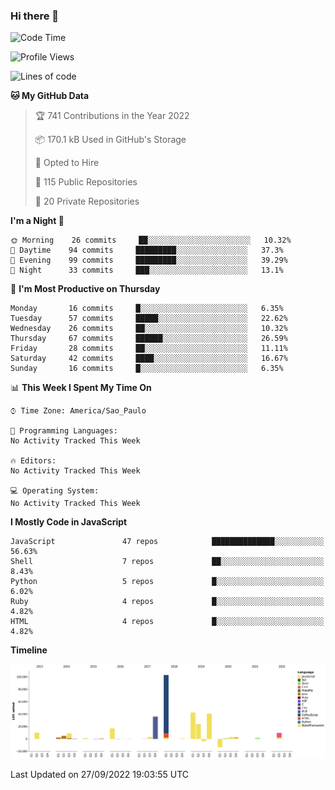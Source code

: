 ### Hi there 👋

<!--START_SECTION:waka-->
![Code Time](http://img.shields.io/badge/Code%20Time-4%2C045%20hrs%2039%20mins-blue)

![Profile Views](http://img.shields.io/badge/Profile%20Views-1-blue)

![Lines of code](https://img.shields.io/badge/From%20Hello%20World%20I%27ve%20Written-300%20Thousand%20lines%20of%20code-blue)

**🐱 My GitHub Data** 

> 🏆 741 Contributions in the Year 2022
 > 
> 📦 170.1 kB Used in GitHub's Storage 
 > 
> 💼 Opted to Hire
 > 
> 📜 115 Public Repositories 
 > 
> 🔑 20 Private Repositories  
 > 
**I'm a Night 🦉** 

```text
🌞 Morning    26 commits     ██░░░░░░░░░░░░░░░░░░░░░░░   10.32% 
🌆 Daytime    94 commits     █████████░░░░░░░░░░░░░░░░   37.3% 
🌃 Evening    99 commits     █████████░░░░░░░░░░░░░░░░   39.29% 
🌙 Night      33 commits     ███░░░░░░░░░░░░░░░░░░░░░░   13.1%

```
📅 **I'm Most Productive on Thursday** 

```text
Monday       16 commits     █░░░░░░░░░░░░░░░░░░░░░░░░   6.35% 
Tuesday      57 commits     █████░░░░░░░░░░░░░░░░░░░░   22.62% 
Wednesday    26 commits     ██░░░░░░░░░░░░░░░░░░░░░░░   10.32% 
Thursday     67 commits     ██████░░░░░░░░░░░░░░░░░░░   26.59% 
Friday       28 commits     ██░░░░░░░░░░░░░░░░░░░░░░░   11.11% 
Saturday     42 commits     ████░░░░░░░░░░░░░░░░░░░░░   16.67% 
Sunday       16 commits     █░░░░░░░░░░░░░░░░░░░░░░░░   6.35%

```


📊 **This Week I Spent My Time On** 

```text
⌚︎ Time Zone: America/Sao_Paulo

💬 Programming Languages: 
No Activity Tracked This Week

🔥 Editors: 
No Activity Tracked This Week

💻 Operating System: 
No Activity Tracked This Week

```

**I Mostly Code in JavaScript** 

```text
JavaScript               47 repos            ██████████████░░░░░░░░░░░   56.63% 
Shell                    7 repos             ██░░░░░░░░░░░░░░░░░░░░░░░   8.43% 
Python                   5 repos             █░░░░░░░░░░░░░░░░░░░░░░░░   6.02% 
Ruby                     4 repos             █░░░░░░░░░░░░░░░░░░░░░░░░   4.82% 
HTML                     4 repos             █░░░░░░░░░░░░░░░░░░░░░░░░   4.82%

```


**Timeline**

![Chart not found](https://raw.githubusercontent.com/jampow/jampow/master/charts/bar_graph.png) 


 Last Updated on 27/09/2022 19:03:55 UTC
<!--END_SECTION:waka-->
